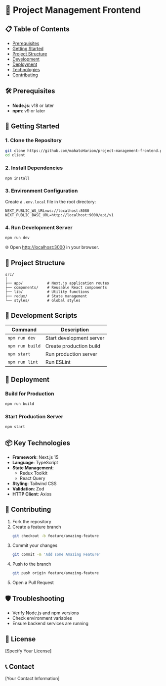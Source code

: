 # 🚀 Project Management Frontend

## 📋 Table of Contents
- [Prerequisites](#prerequisites)
- [Getting Started](#getting-started)
- [Project Structure](#project-structure)
- [Development](#development)
- [Deployment](#deployment)
- [Technologies](#technologies)
- [Contributing](#contributing)

## 🛠 Prerequisites

- **Node.js**: v18 or later
- **npm**: v9 or later

## 🏁 Getting Started

### 1. Clone the Repository

```bash
git clone https://github.com/mahatoHariom/project-management-frontend.git
cd client
```

### 2. Install Dependencies

```bash
npm install
```

### 3. Environment Configuration

Create a `.env.local` file in the root directory:

```env
NEXT_PUBLIC_WS_URL=ws://localhost:8080
NEXT_PUBLIC_BASE_URL=http://localhost:9000/api/v1
```

### 4. Run Development Server

```bash
npm run dev
```

🌐 Open [http://localhost:3000](http://localhost:3000) in your browser.

## 📂 Project Structure

```
src/
│
├── app/           # Next.js application routes
├── components/    # Reusable React components
├── lib/           # Utility functions
├── redux/         # State management
└── styles/        # Global styles
```

## 🔧 Development Scripts

| Command | Description |
|---------|-------------|
| `npm run dev` | Start development server |
| `npm run build` | Create production build |
| `npm start` | Run production server |
| `npm run lint` | Run ESLint |

## 🚀 Deployment

### Build for Production

```bash
npm run build
```

### Start Production Server

```bash
npm start
```

## 📦 Key Technologies

- **Framework**: Next.js 15
- **Language**: TypeScript
- **State Management**: 
  - Redux Toolkit
  - React Query
- **Styling**: Tailwind CSS
- **Validation**: Zod
- **HTTP Client**: Axios

## 🤝 Contributing

1. Fork the repository
2. Create a feature branch
   ```bash
   git checkout -b feature/amazing-feature
   ```
3. Commit your changes
   ```bash
   git commit -m 'Add some Amazing Feature'
   ```
4. Push to the branch
   ```bash
   git push origin feature/amazing-feature
   ```
5. Open a Pull Request

## 🛡️ Troubleshooting

- Verify Node.js and npm versions
- Check environment variables
- Ensure backend services are running

## 📄 License

[Specify Your License]

## 📞 Contact

[Your Contact Information]
```
